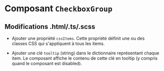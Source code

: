 # Composant `CheckboxGroup`

## Modifications .html/.ts/.scss

* Ajouter une propriété `cssItems`. Cette propriété définit une ou des classes CSS qui s'appliquent à tous les items.

* Ajouter une clé `tooltip` (string) dans le dictionnaire représentant chaque item. Le composant affiche le contenu de cette clé en tooltip (y compris quand le composant est disabled).
